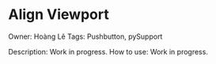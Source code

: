 # Align Viewport

Owner: Hoàng Lê
Tags: Pushbutton, pySupport

Description: Work in progress.
How to use: Work in progress.